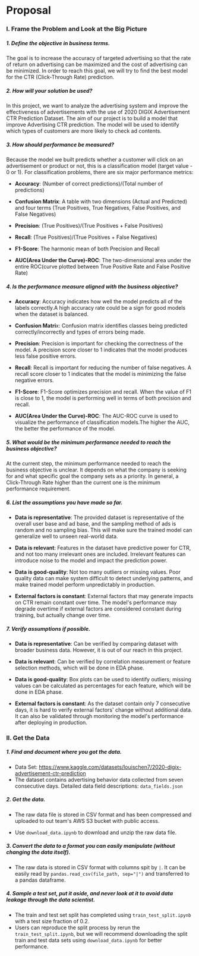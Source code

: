 # Proposal

### I. Frame the Problem and Look at the Big Picture

##### 1. Define the objective in business terms.

The goal is to increase the accuracy of targeted advertising so that the rate of return on advertising can be maximized and the cost of advertising can be minimized. In order to reach this goal, we will try to find the best model for the CTR (Click-Through Rate) prediction.

##### 2. How will your solution be used?

In this project, we want to analyze the advertising system and improve the effectiveness of advertisements with the use of 2020 DIGIX Advertisement CTR Prediction Dataset. The aim of our project is to build a model that improve Advertising CTR prediction. The model will be used to identify which types of customers are more likely to check ad contents.

##### 3. How should performance be measured?

Because the model we built predicts whether a customer will click on an advertisement or product or not, this is a classification model (target value - 0 or 1). For classification problems, there are six major performance metrics:

- **Accuracy**: (Number of correct predictions)/(Total number of predictions)

- **Confusion Matrix**: A table with two dimensions (Actual and Predicted) and four terms (True Positives, True Negatives, False Positives, and False Negatives)

- **Precision**: (True Positives)/(True Positives + False Positives)

- **Recall**: (True Positives)/(True Positives + False Negatives)

- **F1-Score**: The harmonic mean of both Precision and Recall

- **AUC(Area Under the Curve)-ROC**: The two-dimensional area under the entire ROC(curve plotted between True Positive Rate and False Positive Rate)

##### 4. Is the performance measure aligned with the business objective?

- **Accuracy**: Accuracy indicates how well the model predicts all of the labels correctly.A high accuracy rate could be a sign for good models when the dataset is balanced.

- **Confusion Matri**x: Confusion matrix identifies classes being predicted correctly/incorrectly and types of errors being made.

- **Precision**: Precision is important for checking the correctness of the model. A precision score closer to 1 indicates that the model produces less false positive errors.

- **Recall**: Recall is important for reducing the number of false negatives. A recall score closer to 1 indicates that the model is minimizing the false negative errors.

- **F1-Score**: F1-Score optimizes precision and recall. When the value of F1 is close to 1, the model is performing well in terms of both precision and recall.

- **AUC(Area Under the Curve)-ROC**: The AUC-ROC curve is used to visualize the performance of classification models.The higher the AUC, the better the performance of the model.

##### 5. What would be the minimum performance needed to reach the business objective?

At the current step, the minimum performance needed to reach the business objective is unclear. It depends on what the company is seeking for and what specific goal the company sets as a priority. In general, a Click-Through Rate higher than the current one is the minimum performance requirement.

##### 6. List the assumptions you have made so far.

- **Data is representative**: The provided dataset is representative of the overall user base and ad base, and the sampling method of ads is random and no sampling bias. This will make sure the trained model can generalize well to unseen real-world data.

- **Data is relevant**: Features in the dataset have predictive power for CTR, and not too many irrelevant ones are included. Irrelevant features can introduce noise to the model and impact the prediction power.

- **Data is good-quality**: Not too many outliers or missing values. Poor quality data can make system difficult to detect underlying patterns, and make trained model perform unpredictably in production.

- **External factors is constant**: External factors that may generate impacts on CTR remain constant over time. The model's performance may degrade overtime if external factors are considered constant during training, but actually change over time. 

##### 7. Verify assumptions if possible.

- **Data is representative**: Can be verified by comparing dataset with broader business data. However, it is out of our reach in this project.

- **Data is relevant**: Can be verified by correlation measurement or feature selection methods, which will be done in EDA phase.

- **Data is good-quality**: Box plots can be used to identify outliers; missing values can be calculated as percentages for each feature, which will be done in EDA phase.

- **External factors is constant**: As the dataset contain only 7 consecutive days, it is hard to verify external factors' change without additional data. It can also be validated through monitoring the model's performance after deploying in production.

### II. Get the Data

##### 1. Find and document where you got the data.

- Data Set: https://www.kaggle.com/datasets/louischen7/2020-digix-advertisement-ctr-prediction
- The dataset contains advertising behavior data collected from seven consecutive days. Detailed data field descriptions: `data_fields.json`

##### 2. Get the data.

- The raw data file is stored in CSV format and has been compressed and uploaded to out team's AWS S3 bucket with public access.

- Use `download_data.ipynb` to download and unzip the raw data file.

##### 3. Convert the data to a format you can easily manipulate (without changing the data itself).

- The raw data is stored in CSV format with columns spit by `|`. It can be easily read by `pandas.read_csv(file_path, sep="|")` and transferred to a pandas dataframe.

##### 4. Sample a test set, put it aside, and never look at it to avoid data leakage through the data scientist.

- The train and test set split has completed using `train_test_split.ipynb` with a test size fraction of 0.2.
- Users can reproduce the split process by rerun the `train_test_split.ipynb`, but we will recommend downloading the split train and test data sets using `download_data.ipynb` for better performance.


